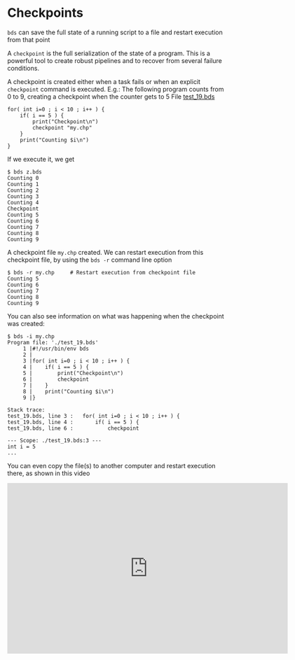 # Checkpoints 
`bds` can save the full state of a running script to a file and restart execution from that point 

A `checkpoint` is the full serialization of the state of a program. 
This is a powerful tool to create robust pipelines and to recover from several failure conditions.


A checkpoint is created either when a task fails or when an explicit `checkpoint` command is executed.
E.g.: The following program counts from 0 to 9, creating a checkpoint when the counter gets to 5
File <a href="bds/test_19.bds">test_19.bds</a>
```
for( int i=0 ; i < 10 ; i++ ) {
	if( i == 5 ) {
		print("Checkpoint\n")
		checkpoint "my.chp"
	}
	print("Counting $i\n")
}
```

If we execute it, we get
```
$ bds z.bds
Counting 0
Counting 1
Counting 2
Counting 3
Counting 4
Checkpoint
Counting 5
Counting 6
Counting 7
Counting 8
Counting 9
```

A checkpoint file `my.chp` created.
We can restart execution from this checkpoint file, by using the `bds -r` command line option
```
$ bds -r my.chp		# Restart execution from checkpoint file
Counting 5
Counting 6
Counting 7
Counting 8
Counting 9
```

You can also see information on what was happening when the checkpoint was created:
```
$ bds -i my.chp
Program file: './test_19.bds'
     1 |#!/usr/bin/env bds
     2 |
     3 |for( int i=0 ; i < 10 ; i++ ) {
     4 |	if( i == 5 ) {
     5 |		print("Checkpoint\n")
     6 |		checkpoint
     7 |	}
     8 |	print("Counting $i\n")
     9 |}

Stack trace:
test_19.bds, line 3 :	for( int i=0 ; i < 10 ; i++ ) {
test_19.bds, line 4 :		if( i == 5 ) {
test_19.bds, line 6 :			checkpoint

--- Scope: ./test_19.bds:3 ---
int i = 5
...
```
				
You can even copy the file(s) to another computer and restart execution there, as shown in this video
<iframe width="640" height="390" src="https://www.youtube.com/embed/ah1XxWTYSLM" frameborder="0" allowfullscreen></iframe>

